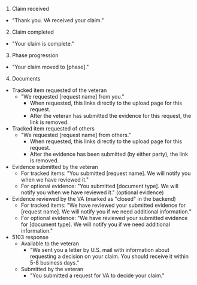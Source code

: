 1. Claim received
  - "Thank you. VA received your claim."
2. Claim completed
  - "Your claim is complete."
3. Phase progression
  - "Your claim moved to [phase]."
4. Documents
  - Tracked item requested of the veteran
    - "We requested [request name] from you."
      - When requested, this links directly to the upload page for this request.
      - After the veteran has submitted the evidence for this request, the link is removed.
  - Tracked item requested of others
    - "We requested [request name] from others."
      - When requested, this links directly to the upload page for this request.
      - After the evidence has been submitted (by either party), the link is removed.
  - Evidence submitted by the veteran
    - For tracked items: "You submitted [request name]. We will notify you when we have reviewed it."
    - For optional evidence: "You submitted [document type]. We will notify you when we have reviewed it." (optional evidence)
  - Evidence reviewed by the VA (marked as "closed" in the backend)
    - For tracked items: "We have reviewed your submitted evidence for [request name]. We will notify you if we need additional information."
    - For optional evidence: "We have reviewed your submitted evidence for [document type]. We will notify you if we need additional information."
- 5103 response
  - Available to the veteran
    - "We sent you a letter by U.S. mail with information about requesting a decision on your claim. You should receive it within 5-8 business days."
  - Submitted by the veteran
    - "You submitted a request for VA to decide your claim."
